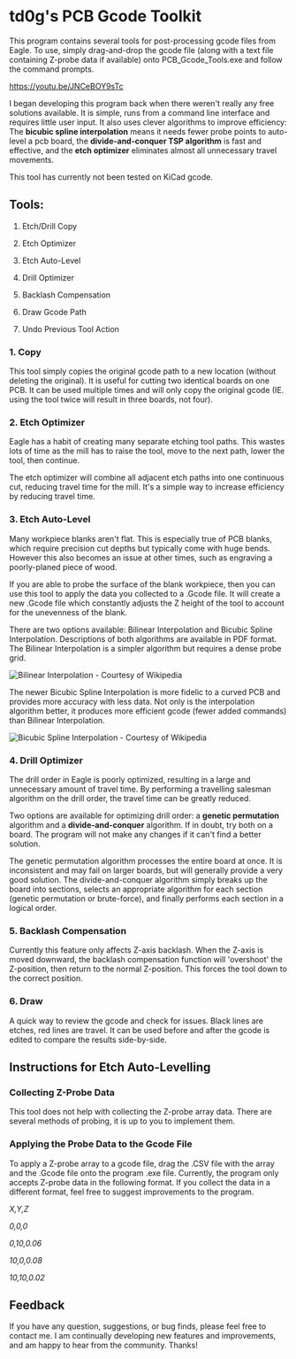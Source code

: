 # td0g's PCB Gcode Toolkit

This program contains several tools for post-processing gcode files from Eagle.  To use, simply drag-and-drop the gcode file (along with a text file containing Z-probe data if available) onto PCB_Gcode_Tools.exe and follow the command prompts.

https://youtu.be/JNCeBOY9sTc

I began developing this program back when there weren't really any free solutions available.  It is simple, runs from a command line interface and requires little user input.  It also uses clever algorithms to improve efficiency: The **bicubic spline interpolation** means it needs fewer probe points to auto-level a pcb board, the **divide-and-conquer TSP algorithm** is fast and effective, and the **etch optimizer** eliminates almost all unnecessary travel movements.

This tool has currently not been tested on KiCad gcode.

## Tools:

1. Etch/Drill Copy

2. Etch Optimizer

3. Etch Auto-Level

4. Drill Optimizer

5. Backlash Compensation

6. Draw Gcode Path

7. Undo Previous Tool Action

### 1. Copy

This tool simply copies the original gcode path to a new location (without deleting the original).  It is useful for cutting two identical boards on one PCB.  It can be used multiple times and will only copy the original gcode (IE. using the tool twice will result in three boards, not four).

### 2. Etch Optimizer

Eagle has a habit of creating many separate etching tool paths.  This wastes lots of time as the mill has to raise the tool, move to the next path, lower the tool, then continue.

The etch optimizer will combine all adjacent etch paths into one continuous cut, reducing travel time for the mill.  It's a simple way to increase efficiency by reducing travel time.

### 3. Etch Auto-Level

Many workpiece blanks aren't flat.  This is especially true of PCB blanks, which require precision cut depths but typically come with huge bends.  However this also becomes an issue at other times, such as engraving a poorly-planed piece of wood.

If you are able to probe the surface of the blank workpiece, then you can use this tool to apply the data you collected to a .Gcode file.  It will create a new .Gcode file which constantly adjusts the Z height of the tool to account for the unevenness of the blank.

There are two options available: Bilinear Interpolation and Bicubic Spline Interpolation.  Descriptions of both algorithms are available in PDF format.  The Bilinear Interpolation is a simpler algorithm but requires a dense probe grid. 

![Bilinear Interpolation - Courtesy of Wikipedia](https://upload.wikimedia.org/wikipedia/commons/thumb/d/dd/Interpolation-bilinear.svg/220px-Interpolation-bilinear.svg.png)

The newer Bicubic Spline Interpolation is more fidelic to a curved PCB and provides more accuracy with less data.  Not only is the interpolation algorithm better, it produces more efficient gcode (fewer added commands) than Bilinear Interpolation.

![Bicubic Spline Interpolation - Courtesy of Wikipedia](https://upload.wikimedia.org/wikipedia/commons/thumb/f/f5/Interpolation-bicubic.svg/220px-Interpolation-bicubic.svg.png)


### 4. Drill Optimizer

The drill order in Eagle is poorly optimized, resulting in a large and unnecessary amount of travel time.  By performing a travelling salesman algorithm on the drill order, the travel time can be greatly reduced.

Two options are available for optimizing drill order: a **genetic permutation** algorithm and a **divide-and-conquer** algorithm.  If in doubt, try both on a board.  The program will not make any changes if it can't find a better solution.

The genetic permutation algorithm processes the entire board at once.  It is inconsistent and may fail on larger boards, but will generally provide a very good solution.  The divide-and-conquer algorithm simply breaks up the board into sections, selects an appropriate algorithm for each section (genetic permutation or brute-force), and finally performs each section in a logical order.


### 5. Backlash Compensation

Currently this feature only affects Z-axis backlash.  When the Z-axis is moved downward, the backlash compensation function will 'overshoot' the Z-position, then return to the normal Z-position.  This forces the tool down to the correct position. 

### 6. Draw

A quick way to review the gcode and check for issues.  Black lines are etches, red lines are travel.  It can be used before and after the gcode is edited to compare the results side-by-side.

## Instructions for Etch Auto-Levelling

### Collecting Z-Probe Data

This tool does not help with collecting the Z-probe array data.  There are several methods of probing, it is up to you to implement them.

### Applying the Probe Data to the Gcode File

To apply a Z-probe array to a gcode file, drag the .CSV file with the array and the .Gcode file onto the program .exe file.  Currently, the program only accepts Z-probe data in the following format.  If you collect the data in a different format, feel free to suggest improvements to the program.

*X,Y,Z*

*0,0,0*

*0,10,0.06*

*10,0,0.08*

*10,10,0.02*

## Feedback

If you have any question, suggestions, or bug finds, please feel free to contact me.  I am continually developing new features and improvements, and am happy to hear from the community.  Thanks!
